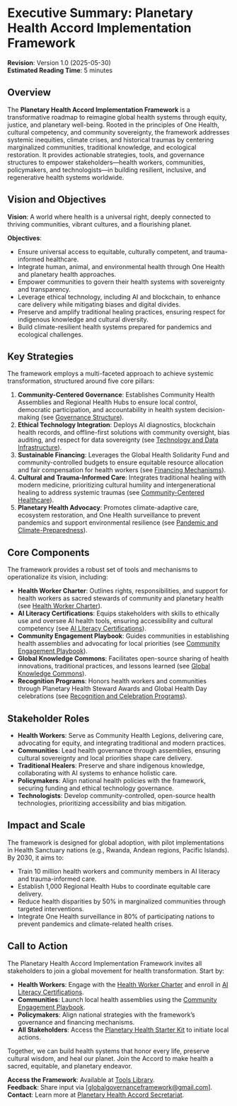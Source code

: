 # Executive Summary: Planetary Health Accord Implementation Framework

**Revision**: Version 1.0 (2025-05-30)  
**Estimated Reading Time**: 5 minutes  

## Overview  

The **Planetary Health Accord Implementation Framework** is a transformative roadmap to reimagine global health systems through equity, justice, and planetary well-being. Rooted in the principles of One Health, cultural competency, and community sovereignty, the framework addresses systemic inequities, climate crises, and historical traumas by centering marginalized communities, traditional knowledge, and ecological restoration. It provides actionable strategies, tools, and governance structures to empower stakeholders—health workers, communities, policymakers, and technologists—in building resilient, inclusive, and regenerative health systems worldwide.

## Vision and Objectives  

**Vision**: A world where health is a universal right, deeply connected to thriving communities, vibrant cultures, and a flourishing planet.  

**Objectives**:  
- Ensure universal access to equitable, culturally competent, and trauma-informed healthcare.  
- Integrate human, animal, and environmental health through One Health and planetary health approaches.  
- Empower communities to govern their health systems with sovereignty and transparency.  
- Leverage ethical technology, including AI and blockchain, to enhance care delivery while mitigating biases and digital divides.  
- Preserve and amplify traditional healing practices, ensuring respect for indigenous knowledge and cultural diversity.  
- Build climate-resilient health systems prepared for pandemics and ecological challenges.  

## Key Strategies  

The framework employs a multi-faceted approach to achieve systemic transformation, structured around five core pillars:  

1. **Community-Centered Governance**: Establishes Community Health Assemblies and Regional Health Hubs to ensure local control, democratic participation, and accountability in health system decision-making (see [Governance Structure](/frameworks/docs/implementation/planetary-health#01-governance-structure)).  
2. **Ethical Technology Integration**: Deploys AI diagnostics, blockchain health records, and offline-first solutions with community oversight, bias auditing, and respect for data sovereignty (see [Technology and Data Infrastructure](/frameworks/docs/implementation/planetary-health#02-technology-data-infrastructure)).  
3. **Sustainable Financing**: Leverages the Global Health Solidarity Fund and community-controlled budgets to ensure equitable resource allocation and fair compensation for health workers (see [Financing Mechanisms](/frameworks/docs/implementation/planetary-health#03-financing-mechanisms)).  
4. **Cultural and Trauma-Informed Care**: Integrates traditional healing with modern medicine, prioritizing cultural humility and intergenerational healing to address systemic traumas (see [Community-Centered Healthcare](/frameworks/docs/implementation/planetary-health#06-community-centered-healthcare)).  
5. **Planetary Health Advocacy**: Promotes climate-adaptive care, ecosystem restoration, and One Health surveillance to prevent pandemics and support environmental resilience (see [Pandemic and Climate-Preparedness](/frameworks/docs/implementation/planetary-health#05-pandemic-climate-preparedness)).  

## Core Components  

The framework provides a robust set of tools and mechanisms to operationalize its vision, including:  

- **Health Worker Charter**: Outlines rights, responsibilities, and support for health workers as sacred stewards of community and planetary health (see [Health Worker Charter](/frameworks/tools/planetary-health/health-worker-charter-en.pdf)).  
- **AI Literacy Certifications**: Equips stakeholders with skills to ethically use and oversee AI health tools, ensuring accessibility and cultural competency (see [AI Literacy Certifications](/frameworks/tools/planetary-health/ai-literacy-certifications-en.pdf)).  
- **Community Engagement Playbook**: Guides communities in establishing health assemblies and advocating for local priorities (see [Community Engagement Playbook](/frameworks/tools/planetary-health/community-engagement-playbook-en.pdf)).  
- **Global Knowledge Commons**: Facilitates open-source sharing of health innovations, traditional practices, and lessons learned (see [Global Knowledge Commons](/frameworks/docs/implementation/planetary-health#13-global-knowledge-commons)).  
- **Recognition Programs**: Honors health workers and communities through Planetary Health Steward Awards and Global Health Day celebrations (see [Recognition and Celebration Programs](/frameworks/docs/implementation/planetary-health#15-cross-cutting-mechanisms)).  

## Stakeholder Roles  

- **Health Workers**: Serve as Community Health Legions, delivering care, advocating for equity, and integrating traditional and modern practices.  
- **Communities**: Lead health governance through assemblies, ensuring cultural sovereignty and local priorities shape care delivery.  
- **Traditional Healers**: Preserve and share indigenous knowledge, collaborating with AI systems to enhance holistic care.  
- **Policymakers**: Align national health policies with the framework, securing funding and ethical technology governance.  
- **Technologists**: Develop community-controlled, open-source health technologies, prioritizing accessibility and bias mitigation.  

## Impact and Scale  

The framework is designed for global adoption, with pilot implementations in Health Sanctuary nations (e.g., Rwanda, Andean regions, Pacific Islands). By 2030, it aims to:  
- Train 10 million health workers and community members in AI literacy and trauma-informed care.  
- Establish 1,000 Regional Health Hubs to coordinate equitable care delivery.  
- Reduce health disparities by 50% in marginalized communities through targeted interventions.  
- Integrate One Health surveillance in 80% of participating nations to prevent pandemics and climate-related health crises.  

## Call to Action  

The Planetary Health Accord Implementation Framework invites all stakeholders to join a global movement for health transformation. Start by:  
- **Health Workers**: Engage with the [Health Worker Charter](/frameworks/tools/planetary-health/health-worker-charter-en.pdf) and enroll in [AI Literacy Certifications](/frameworks/tools/planetary-health/ai-literacy-certifications-en.pdf).  
- **Communities**: Launch local health assemblies using the [Community Engagement Playbook](/frameworks/tools/planetary-health/community-engagement-playbook-en.pdf).  
- **Policymakers**: Align national strategies with the framework’s governance and financing mechanisms.  
- **All Stakeholders**: Access the [Planetary Health Starter Kit](/frameworks/tools/planetary-health/planetary-health-starter-kit-en.zip) to initiate local actions.  

Together, we can build health systems that honor every life, preserve cultural wisdom, and heal our planet. Join the Accord to make health a sacred, equitable, and planetary endeavor.  

**Access the Framework**: Available at [Tools Library](/frameworks/tools/planetary-health).  
**Feedback**: Share input via [globalgovernanceframework@gmail.com].  
**Contact**: Learn more at [Planetary Health Accord Secretariat](#).